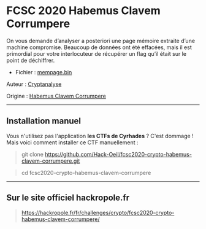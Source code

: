 # FCSC 2020 Habemus Clavem Corrumpere

On vous demande d’analyser a posteriori une page mémoire extraite d’une machine compromise. Beaucoup de données ont été effacées, mais il est primordial pour votre interlocuteur de récupérer un flag qu’il était sur le point de déchiffrer.



- Fichier : [mempage.bin](mempage.bin)


Auteur : [Cryptanalyse](https://twitter.com/Cryptanalyse)


Origine : [Habemus Clavem Corrumpere](https://hackropole.fr/fr/challenges/crypto/fcsc2020-crypto-habemus-clavem-corrumpere/)


-----------

## Installation manuel
Vous n'utilisez pas l'application **les CTFs de Cyrhades** ? C'est dommage !
Mais voici comment installer ce CTF manuellement :

> git clone https://github.com/Hack-Oeil/fcsc2020-crypto-habemus-clavem-corrumpere.git

> cd fcsc2020-crypto-habemus-clavem-corrumpere


-----------

## Sur le site officiel hackropole.fr
> https://hackropole.fr/fr/challenges/crypto/fcsc2020-crypto-habemus-clavem-corrumpere/